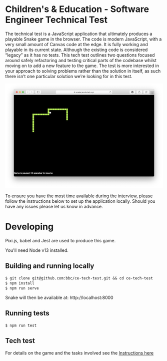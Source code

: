 # Children's & Education - Software Engineer Technical Test

The technical test is a JavaScript application that ultimately produces a playable Snake game in the browser. The code is modern JavaScript, with a very small amount of Canvas code at the edge. It is fully working and playable in its current state. Although the existing code is considered “legacy” as it has no tests. This tech test outlines two questions focused around safely refactoring and testing critical parts of the codebase whilst moving on to add a new feature to the game. The test is more interested in your approach to solving problems rather than the solution in itself, as such there isn’t one particular solution we’re looking for in this test.

![](https://raw.githubusercontent.com/imjacobclark/pixi-snake/master/screenshots/screenshot.png?token=AAMQZWNOARVAIKS2JJTJTZ26KO47A)

To ensure you have the most time available during the interview, please follow the instructions below to set up the application locally. Should you have any issues please let us know in advance.

# Developing

Pixi.js, babel and Jest are used to produce this game. 

You'll need Node v13 installed.

## Building and running locally

```shell
$ git clone git@github.com:bbc/ce-tech-test.git && cd ce-tech-test
$ npm install
$ npm run serve
```

Snake will then be available at: http://localhost:8000

## Running tests

```shell
$ npm run test
```

## Tech test

For details on the game and the tasks involved see the [Instructions here](./Instructions.md)
